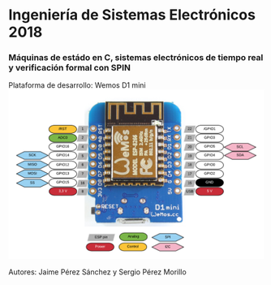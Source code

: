 # Ingeniería de Sistemas Electrónicos 2018
### Máquinas de estádo en C, sistemas electrónicos de tiempo real y verificación formal con SPIN

Plataforma de desarrollo: Wemos D1 mini
![alt text](esp8266-wemos-d1-mini-pinout.png)

Autores:
Jaime Pérez Sánchez y Sergio Pérez Morillo

